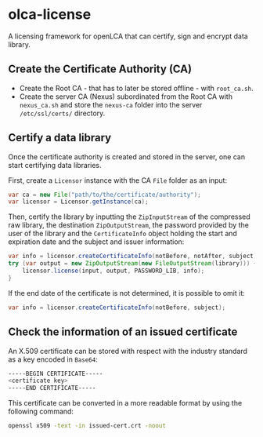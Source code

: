 # olca-license

A licensing framework for openLCA that can certify, sign and encrypt data library.

## Create the Certificate Authority (CA)

- Create the Root CA - that has to later be stored offline - with `root_ca.sh`.
- Create the server CA (Nexus) subordinated from the Root CA with
  `nexus_ca.sh` and store the `nexus-ca` folder into the server
  `/etc/ssl/certs/` directory.

## Certify a data library

Once the certificate authority is created and stored in the server, one can
start certifying data libraries.

First, create a `Licensor` instance with the CA `File` folder as an input:

```java
var ca = new File("path/to/the/certificate/authority");
var licensor = Licensor.getInstance(ca);
```

Then, certify the library by inputting the `ZipInputStream` of the compressed
raw library, the destination `ZipOutputStream`, the password provided by the
user of the library and the `CertificateInfo` object holding the start and
expiration date and the subject and issuer information:

```java
var info = licensor.createCertificateInfo(notBefore, notAfter, subject);
try (var output = new ZipOutputStream(new FileOutputStream(library))) {
    licensor.license(input, output, PASSWORD_LIB, info);
}
```
If the end date of the certificate is not determined, it is possible to omit it:

```java
var info = licensor.createCertificateInfo(notBefore, subject);
```


## Check the information of an issued certificate

An X.509 certificate can be stored with respect with the industry standard as a
key encoded in `Base64`:

```bash
-----BEGIN CERTIFICATE-----
<certificate key>
-----END CERTIFICATE-----
```

This certificate can be converted in a more readable format by using the
following command:

```bash
openssl x509 -text -in issued-cert.crt -noout
```
